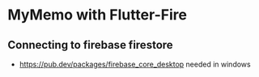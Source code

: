 # MyMemo with Flutter-Fire

## Connecting to firebase firestore

- https://pub.dev/packages/firebase_core_desktop needed in windows
